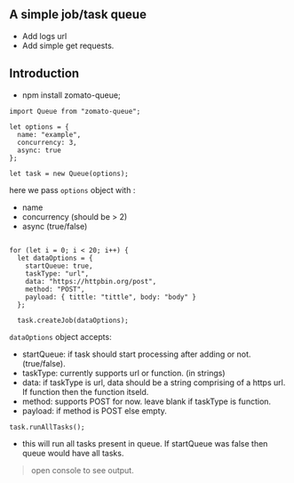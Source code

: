 

A simple job/task queue
------------------------

* Add logs url
* Add simple get requests.

## Introduction

* npm install zomato-queue;

```
import Queue from "zomato-queue";

let options = {
  name: "example",
  concurrency: 3,
  async: true
};

let task = new Queue(options);

```
here we pass `options` object with :
* name
* concurrency (should be > 2)
* async (true/false)

```

for (let i = 0; i < 20; i++) {
  let dataOptions = {
    startQueue: true,
    taskType: "url",
    data: "https://httpbin.org/post",
    method: "POST",
    payload: { tittle: "tittle", body: "body" }
  };

  task.createJob(dataOptions);
```

`dataOptions` object accepts: 
* startQueue: if task should start processing after adding or not. (true/false).
* taskType: currently supports url or function. (in strings)
* data: if taskType is url, data should be a string comprising of a https url. If function then the function itseld.
* method: supports POST for now. leave blank if taskType is function.
* payload: if method is POST else empty.


```
task.runAllTasks();

```
* this will run all tasks present in queue. If startQueue was false then queue would have all tasks.



> open console to see output.